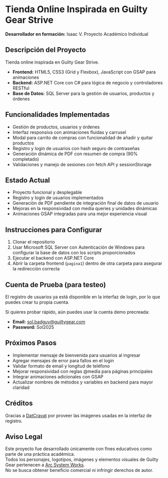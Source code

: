 # Tienda Online Inspirada en Guilty Gear Strive  
**Desarrollador en formación:** Isaac V. Proyecto Académico Individual

## Descripción del Proyecto  
Tienda online inspirada en Guilty Gear Strive.

- **Frontend:** HTML5, CSS3 (Grid y Flexbox), JavaScript con GSAP para animaciones  
- **Backend:** ASP.NET Core con C# para lógica de negocio y controladores RESTful  
- **Base de Datos:** SQL Server para la gestión de usuarios, productos y órdenes  

## Funcionalidades Implementadas  
- Gestión de productos, usuarios y órdenes  
- Interfaz responsiva con animaciones fluidas y carrusel  
- Modal para carrito de compras con funcionalidad de añadir y quitar productos  
- Registro y login de usuarios con hash seguro de contraseñas  
- Generación dinámica de PDF con resumen de compra (90% completado)  
- Validaciones y manejo de sesiones con fetch API y sessionStorage  

## Estado Actual  
- Proyecto funcional y desplegable  
- Registro y login de usuarios implementados  
- Generación de PDF pendiente de integración final de datos de usuario  
- Mejoras en la responsividad con media queries y unidades dinámicas  
- Animaciones GSAP integradas para una mejor experiencia visual  

## Instrucciones para Configurar  
1. Clonar el repositorio  
2. Usar Microsoft SQL Server con Autenticación de Windows para configurar la base de datos con los scripts proporcionados  
3. Ejecutar el backend con ASP.NET Core  
4. Abrir la carpeta frontend (`pagina1`) dentro de otra carpeta para asegurar la redirección correcta  

## Cuenta de Prueba (para testeo)  
El registro de usuarios ya está disponible en la interfaz de login, por lo que puedes crear tu propia cuenta.

Si quieres probar rápido, aún puedes usar la cuenta demo precreada:

- **Email:** sol.badguy@guiltygear.com  
- **Password:** Sol2025  

## Próximos Pasos  
- Implementar mensaje de bienvenida para usuarios al ingresar  
- Agregar mensajes de error para fallos en el login  
- Validar formato de email y longitud de teléfono  
- Mejorar responsividad con reglas @media para páginas principales  
- Integrar animaciones adicionales con GSAP  
- Actualizar nombres de métodos y variables en backend para mayor claridad  

## Créditos  
Gracias a [DatCravat](https://www.datcravat.com) por proveer las imágenes usadas en la interfaz de registro.

## Aviso Legal  
Este proyecto fue desarrollado únicamente con fines educativos como parte de una práctica académica.  
Todos los personajes, logotipos, imágenes y elementos visuales de Guilty Gear pertenecen a [Arc System Works](https://www.arcsystemworks.jp/).  
No se busca obtener beneficio comercial ni infringir derechos de autor.
